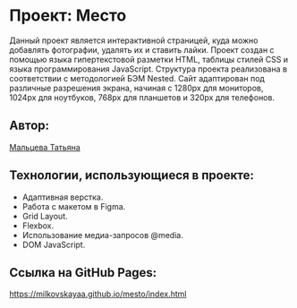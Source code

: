 # Проект: Место
Данный проект является интерактивной страницей, куда можно добавлять фотографии, удалять их и ставить лайки.
Проект создан с помощью языка гипертекстовой разметки HTML, таблицы стилей CSS и языка программирования JavaScript. Структура проекта реализована в соответствии с методологией БЭМ Nested. Сайт адаптирован под различные разрешения экрана, начиная с 1280px для мониторов, 1024px для ноутбуков, 768px для планшетов и 320px для телефонов.
## Автор:
[Мальцева Татьяна](https://github.com/milkovskayaa)
## Технологии, использующиеся в проекте:
* Адаптивная верстка.
* Работа с макетом в Figma.
* Grid Layout.
* Flexbox.
* Использование медиа-запросов @media.
* DOM JavaScript.

## Ссылка на GitHub Pages:
https://milkovskayaa.github.io/mesto/index.html
